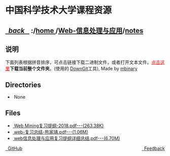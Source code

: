 
<!--
<head>
    <meta http-equiv="content-type" content="text/html; charset=utf-8">
    <title> 中国科学技术大学课程资源</title>
</head>
-->
# 中国科学技术大学课程资源

<div>
  <h2>
    <a href="../index.html">&nbsp;&nbsp;<i class="fa fa-level-up">back </i>&nbsp;&nbsp;</a>
    :/<a href="../../index.html">home <i class="fa fa-home"></i></a>/<a href="../index.html">Web-信息处理与应用</a>/<a href="index.html">notes</a>
  </h2>
</div>

## 说明
下面列表根据拼音排序，可点击链接下载二进制文件，或者打开文本文件。<a href="http://downgit.zhoudaxiaa.com/#/home?url=https://github.com/USTC-Resource/USTC-Course/tree/master/Web-信息处理与应用/notes" style="color:red" target="_black">点击这里</a>**下载当前整个文件夹**。(使用的 [DownGit](http://downgit.zhoudaxiaa.com)工具), Made by [mbinary](https://mbinary.xyz)

## Directories
<ul><li><i class="fa fa-meh-o"></i>&nbsp;None</li></ul>

## Files
<ul><li><a href="https://raw.githubusercontent.com/USTC-Resource/USTC-Course/master/Web-信息处理与应用/notes/Web Mining复习提纲-2018.pdf"><i class="fa fa-file-pdf-o"></i>&nbsp;Web Mining复习提纲-2018.pdf---(263.38K)</a></li>
<li><a href="https://raw.githubusercontent.com/USTC-Resource/USTC-Course/master/Web-信息处理与应用/notes/web-复习总结-熊家靖.pdf"><i class="fa fa-file-pdf-o"></i>&nbsp;web-复习总结-熊家靖.pdf---(1.06M)</a></li>
<li><a href="https://raw.githubusercontent.com/USTC-Resource/USTC-Course/master/Web-信息处理与应用/notes/web信息处理与应用复习提纲详细总结.pdf"><i class="fa fa-file-pdf-o"></i>&nbsp;web信息处理与应用复习提纲详细总结.pdf---(6.70M)</a></li></ul>

<div style="text-decration:underline;display:inline">
  <a href="https://github.com/USTC-Resource/USTC-Course.git" target="_blank" rel="external"><i class="fa fa-github"></i>&nbsp; GitHub</a>
  <a href="mailto:&#122;huheqin1@gmail?subject=反馈与建议" style="float:right" target="_blank" rel="external"><i class="fa fa-envelope"></i>&nbsp; Feedback</a>
</div>




